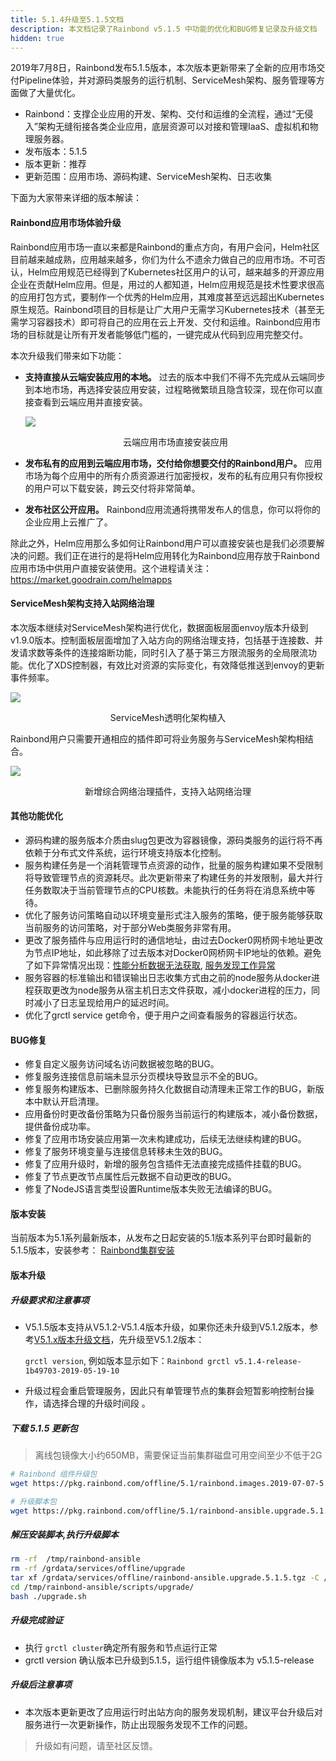 ```yaml
---
title: 5.1.4升级至5.1.5文档
description: 本文档记录了Rainbond v5.1.5 中功能的优化和BUG修复记录及升级文档
hidden: true
---
```


2019年7月8日，Rainbond发布5.1.5版本，本次版本更新带来了全新的应用市场交付Pipeline体验，并对源码类服务的运行机制、ServiceMesh架构、服务管理等方面做了大量优化。

- Rainbond：支撑企业应用的开发、架构、交付和运维的全流程，通过“无侵入”架构无缝衔接各类企业应用，底层资源可以对接和管理IaaS、虚拟机和物理服务器。
- 发布版本：5.1.5
- 版本更新：推荐
- 更新范围：应用市场、源码构建、ServiceMesh架构、日志收集

下面为大家带来详细的版本解读：

#### Rainbond应用市场体验升级

Rainbond应用市场一直以来都是Rainbond的重点方向，有用户会问，Helm社区目前越来越成熟，应用越来越多，你们为什么不遗余力做自己的应用市场。不可否认，Helm应用规范已经得到了Kubernetes社区用户的认可，越来越多的开源应用企业在贡献Helm应用。但是，用过的人都知道，Helm应用规范是技术性要求很高的应用打包方式，要制作一个优秀的Helm应用，其难度甚至远远超出Kubernetes原生规范。Rainbond项目的目标是让广大用户无需学习Kubernetes技术（甚至无需学习容器技术）即可将自己的应用在云上开发、交付和运维。Rainbond应用市场的目标就是让所有开发者能够低门槛的，一键完成从代码到应用完整交付。

本次升级我们带来如下功能：

- <b>支持直接从云端安装应用的本地。</b> 过去的版本中我们不得不先完成从云端同步到本地市场，再选择安装应用安装，过程略微繁琐且隐含较深，现在你可以直接查看到云端应用并直接安装。

  ![](https://grstatic.oss-cn-shanghai.aliyuncs.com/images/5.1.5/app-install.gif)

  <center>云端应用市场直接安装应用</center>

- <b>发布私有的应用到云端应用市场，交付给你想要交付的Rainbond用户。</b> 应用市场为每个应用中的所有介质资源进行加密授权，发布的私有应用只有你授权的用户可以下载安装，跨云交付将非常简单。

- <b>发布社区公开应用。</b> Rainbond应用流通将携带发布人的信息，你可以将你的企业应用上云推广了。

除此之外，Helm应用那么多如何让Rainbond用户可以直接安装也是我们必须要解决的问题。我们正在进行的是将Helm应用转化为Rainbond应用存放于Rainbond应用市场中供用户直接安装使用。这个进程请关注：https://market.goodrain.com/helmapps

#### ServiceMesh架构支持入站网络治理

本次版本继续对ServiceMesh架构进行优化，数据面板层面envoy版本升级到v1.9.0版本。控制面板层面增加了入站方向的网络治理支持，包括基于连接数、并发请求数等条件的连接熔断功能，同时引入了基于第三方限流服务的全局限流功能。优化了XDS控制器，有效比对资源的实际变化，有效降低推送到envoy的更新事件频率。

![](https://grstatic.oss-cn-shanghai.aliyuncs.com/images/5.1.5/mesh-de.png)

<center>ServiceMesh透明化架构植入</center>

Rainbond用户只需要开通相应的插件即可将业务服务与ServiceMesh架构相结合。

![](https://grstatic.oss-cn-shanghai.aliyuncs.com/images/5.1.5/mesh-plugin.gif)

<center>新增综合网络治理插件，支持入站网络治理</center>

#### 其他功能优化

- 源码构建的服务版本介质由slug包更改为容器镜像，源码类服务的运行将不再依赖于分布式文件系统，运行环境支持版本化控制。
- 服务构建任务是一个消耗管理节点资源的动作，批量的服务构建如果不受限制将导致管理节点的资源耗尽。此次更新带来了构建任务的并发限制，最大并行任务数取决于当前管理节点的CPU核数。未能执行的任务将在消息系统中等待。
- 优化了服务访问策略自动以环境变量形式注入服务的策略，便于服务能够获取当前服务的访问策略，对于部分Web类服务非常有用。
- 更改了服务插件与应用运行时的通信地址，由过去Docker0网桥网卡地址更改为节点IP地址，如此移除了过去版本对Docker0网桥网卡IP地址的依赖。避免了如下异常情况出现：[性能分析数据无法获取](<https://t.goodrain.com/t/topic/728>), [服务发现工作异常](<https://t.goodrain.com/t/mysql/893>)
- 服务容器的标准输出和错误输出日志收集方式由之前的node服务从docker进程获取更改为node服务从宿主机日志文件获取，减小docker进程的压力，同时减小了日志呈现给用户的延迟时间。
- 优化了grctl service get命令，便于用户之间查看服务的容器运行状态。

#### BUG修复

- 修复自定义服务访问域名访问数据被忽略的BUG。
- 修复服务连接信息前端未显示分页模块导致显示不全的BUG。
- 修复服务构建版本、已删除服务持久化数据自动清理未正常工作的BUG，新版本中默认开启清理。
- 应用备份时更改备份策略为只备份服务当前运行的构建版本，减小备份数据，提供备份成功率。
- 修复了应用市场安装应用第一次未构建成功，后续无法继续构建的BUG。
- 修复了服务环境变量与连接信息转移未生效的BUG。
- 修复了应用升级时，新增的服务包含插件无法直接完成插件挂载的BUG。
- 修复了节点更改节点属性后元数据不自动更改的BUG。
- 修复了NodeJS语言类型设置Runtime版本失败无法编译的BUG。

#### 版本安装

当前版本为5.1系列最新版本，从发布之日起安装的5.1版本系列平台即时最新的5.1.5版本，安装参考：
[Rainbond集群安装](https://www.rainbond.com/docs/quick-start/rainbond_install/)

#### 版本升级

##### 升级要求和注意事项

- V5.1.5版本支持从V5.1.2-V5.1.4版本升级，如果你还未升级到V5.1.2版本，参考[V5.1.x版本升级文档](https://www.rainbond.com/docs/user-operations/upgrade/)，先升级至V5.1.2版本：

  `grctl version`,  例如版本显示如下：`Rainbond grctl v5.1.4-release-1b49703-2019-05-19-10`  

- 升级过程会重启管理服务，因此只有单管理节点的集群会短暂影响控制台操作，请选择合理的升级时间段 。

##### 下载 5.1.5 更新包

> 离线包镜像大小约650MB，需要保证当前集群磁盘可用空间至少不低于2G

```bash
# Rainbond 组件升级包
wget https://pkg.rainbond.com/offline/5.1/rainbond.images.2019-07-07-5.1.5.tgz -O /grdata/services/offline/rainbond.images.upgrade.5.1.5.tgz

# 升级脚本包
wget https://pkg.rainbond.com/offline/5.1/rainbond-ansible.upgrade.5.1.5.tgz -O /grdata/services/offline/rainbond-ansible.upgrade.5.1.5.tgz
```

##### 解压安装脚本,执行升级脚本

```bash
rm -rf  /tmp/rainbond-ansible
rm -rf /grdata/services/offline/upgrade
tar xf /grdata/services/offline/rainbond-ansible.upgrade.5.1.5.tgz -C /tmp/
cd /tmp/rainbond-ansible/scripts/upgrade/
bash ./upgrade.sh
```

##### 升级完成验证

- 执行 `grctl cluster`确定所有服务和节点运行正常
- grctl version 确认版本已升级到5.1.5，运行组件镜像版本为 v5.1.5-release

##### 升级后注意事项

* 本次版本更新更改了应用运行时出站方向的服务发现机制，建议平台升级后对服务进行一次更新操作，防止出现服务发现不工作的问题。

> 升级如有问题，请至社区反馈。